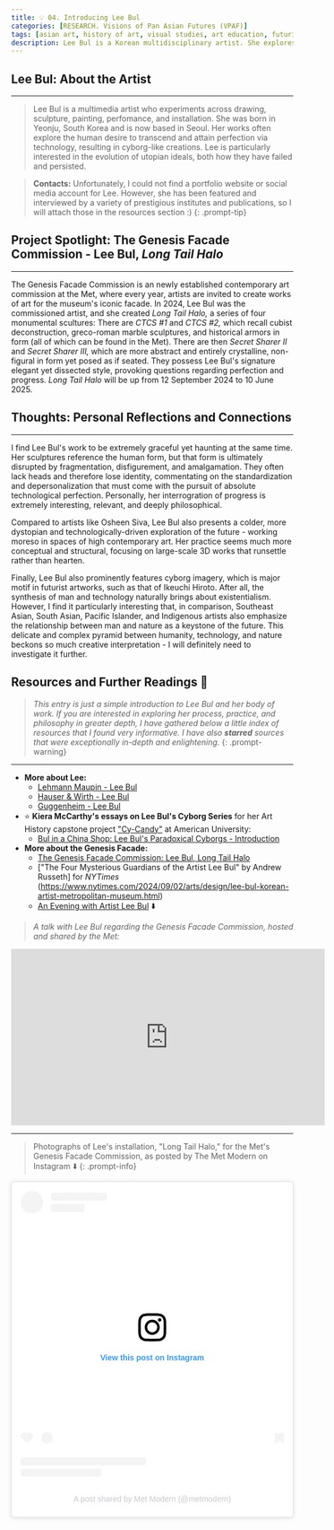 ```yaml
---
title: 💡 04. Introducing Lee Bul
categories: [RESEARCH. Visions of Pan Asian Futures (VPAF)]
tags: [asian art, history of art, visual studies, art education, futurism, cyborgs]
description: Lee Bul is a Korean multidisciplinary artist. She explores themes of progress and perfection through futuristic imageries.
---
```


## **Lee Bul:** About the Artist
---
> Lee Bul is a multimedia artist who experiments across drawing, sculpture, painting, perfomance, and installation. She was born in Yeonju, South Korea and is now based in Seoul. Her works often explore the human desire to transcend and attain perfection via technology, resulting in cyborg-like creations. Lee is particularly interested in the evolution of utopian ideals, both how they have failed and persisted.

> **Contacts:** Unfortunately, I could not find a portfolio website or social media account for Lee. However, she has been featured and interviewed by a variety of prestigious institutes and publications, so I will attach those in the resources section :)
{: .prompt-tip}

## **Project Spotlight:** The Genesis Facade Commission - Lee Bul, *Long Tail Halo*
---
The Genesis Facade Commission is an newly established contemporary art commission at the Met, where every year, artists are invited to create works of art for the museum's iconic facade. In 2024, Lee Bul was the commissioned artist, and she created *Long Tail Halo,* a series of four monumental scultures: There are *CTCS #1* and *CTCS #2,* which recall cubist deconstruction,  greco-roman marble sculptures, and historical armors in form (all of which can be found in the Met). There are then *Secret Sharer II* and *Secret Sharer III,* which are more abstract and entirely crystalline, non-figural in form yet posed as if seated. They possess Lee Bul's signature elegant yet dissected style, provoking questions regarding perfection and progress. *Long Tail Halo* will be up from 12 September 2024 to 10 June 2025.

## **Thoughts:** Personal Reflections and Connections
---
I find Lee Bul's work to be extremely graceful yet haunting at the same time. Her sculptures reference the human form, but that form is ultimately disrupted by fragmentation, disfigurement, and amalgamation. They often lack heads and therefore lose identity, commentating on the standardization and depersonalization that must come with the pursuit of absolute technological perfection. Personally, her interrogration of progress is extremely interesting, relevant, and deeply philosophical.

Compared to artists like Osheen Siva, Lee Bul also presents a colder, more dystopian and technologically-driven exploration of the future - working moreso in spaces of high contemporary art. Her practice seems much more conceptual and structural, focusing on large-scale 3D works that runsettle rather than hearten.

Finally, Lee Bul also prominently features cyborg imagery, which is major motif in futurist artworks, such as that of Ikeuchi Hiroto. After all, the synthesis of man and technology naturally brings about existentialism. However, I find it particularly interesting that, in comparison, Southeast Asian, South Asian, Pacific Islander, and Indigenous artists also emphasize the relationship between man and nature as a keystone of the future. This delicate and complex pyramid between humanity, technology, and nature beckons so much creative interpretation - I will definitely need to investigate it further.

## **Resources and Further Readings** 📖

> *This entry is just a simple introduction to Lee Bul and her body of work. If you are interested in exploring her process, practice, and philosophy in greater depth, I have gathered below a little index of resources that I found very informative. I have also **starred** sources that were exceptionally in-depth and enlightening.*
{: .prompt-warning}

---
* **More about Lee:**
    * [Lehmann Maupin - Lee Bul](https://www.lehmannmaupin.com/artists/lee-bul/biography)
    * [Hauser & Wirth - Lee Bul](https://www.hauserwirth.com/artists/lee-bul/)
    * [Guggenheim - Lee Bul](https://www.guggenheim.org/artwork/artist/lee-bul)
* ⭐ **Kiera McCarthy's essays on Lee Bul's Cyborg Series** for her Art History capstone project ["Cy-Candy"](https://edspace.american.edu/cy-candy/homepage/) at American University: 
    * [Bul in a China Shop: Lee Bul's Paradoxical Cyborgs - Introduction](https://edspace.american.edu/cy-candy/lee-bul/introduction/)
* **More about the Genesis Facade:**
    * [The Genesis Facade Commission: Lee Bul, Long Tail Halo](https://www.metmuseum.org/exhibitions/the-facade-commission-lee-bul)
    * ["The Four Mysterious Guardians of the Artist Lee Bul" by Andrew Russeth] for *NYTimes* (https://www.nytimes.com/2024/09/02/arts/design/lee-bul-korean-artist-metropolitan-museum.html)
    * [An Evening with Artist Lee Bul](https://youtu.be/bd9fHXhGwhU?si=szQTK3-Pp97kZZ1H)  ⬇️

> *A talk with Lee Bul regarding the Genesis Facade Commission, hosted and shared by the Met:* 

<iframe width="560" height="315" src="https://www.youtube.com/embed/bd9fHXhGwhU?si=8GuZzMukP_I2WykN" title="YouTube video player" frameborder="0" allow="accelerometer; autoplay; clipboard-write; encrypted-media; gyroscope; picture-in-picture; web-share" referrerpolicy="strict-origin-when-cross-origin" allowfullscreen></iframe>

---

> Photographs of Lee's installation, "Long Tail Halo," for the Met's Genesis Facade Commission, as posted by The Met Modern on Instagram ⬇️
{: .prompt-info}

<blockquote class="instagram-media" data-instgrm-captioned data-instgrm-permalink="https://www.instagram.com/p/DAbFlqPuXhD/?utm_source=ig_embed&amp;utm_campaign=loading" data-instgrm-version="14" style=" background:#FFF; border:0; border-radius:3px; box-shadow:0 0 1px 0 rgba(0,0,0,0.5),0 1px 10px 0 rgba(0,0,0,0.15); margin: 1px; max-width:540px; min-width:326px; padding:0; width:99.375%; width:-webkit-calc(100% - 2px); width:calc(100% - 2px);"><div style="padding:16px;"> <a href="https://www.instagram.com/p/DAbFlqPuXhD/?utm_source=ig_embed&amp;utm_campaign=loading" style=" background:#FFFFFF; line-height:0; padding:0 0; text-align:center; text-decoration:none; width:100%;" target="_blank"> <div style=" display: flex; flex-direction: row; align-items: center;"> <div style="background-color: #F4F4F4; border-radius: 50%; flex-grow: 0; height: 40px; margin-right: 14px; width: 40px;"></div> <div style="display: flex; flex-direction: column; flex-grow: 1; justify-content: center;"> <div style=" background-color: #F4F4F4; border-radius: 4px; flex-grow: 0; height: 14px; margin-bottom: 6px; width: 100px;"></div> <div style=" background-color: #F4F4F4; border-radius: 4px; flex-grow: 0; height: 14px; width: 60px;"></div></div></div><div style="padding: 19% 0;"></div> <div style="display:block; height:50px; margin:0 auto 12px; width:50px;"><svg width="50px" height="50px" viewBox="0 0 60 60" version="1.1" xmlns="https://www.w3.org/2000/svg" xmlns:xlink="https://www.w3.org/1999/xlink"><g stroke="none" stroke-width="1" fill="none" fill-rule="evenodd"><g transform="translate(-511.000000, -20.000000)" fill="#000000"><g><path d="M556.869,30.41 C554.814,30.41 553.148,32.076 553.148,34.131 C553.148,36.186 554.814,37.852 556.869,37.852 C558.924,37.852 560.59,36.186 560.59,34.131 C560.59,32.076 558.924,30.41 556.869,30.41 M541,60.657 C535.114,60.657 530.342,55.887 530.342,50 C530.342,44.114 535.114,39.342 541,39.342 C546.887,39.342 551.658,44.114 551.658,50 C551.658,55.887 546.887,60.657 541,60.657 M541,33.886 C532.1,33.886 524.886,41.1 524.886,50 C524.886,58.899 532.1,66.113 541,66.113 C549.9,66.113 557.115,58.899 557.115,50 C557.115,41.1 549.9,33.886 541,33.886 M565.378,62.101 C565.244,65.022 564.756,66.606 564.346,67.663 C563.803,69.06 563.154,70.057 562.106,71.106 C561.058,72.155 560.06,72.803 558.662,73.347 C557.607,73.757 556.021,74.244 553.102,74.378 C549.944,74.521 548.997,74.552 541,74.552 C533.003,74.552 532.056,74.521 528.898,74.378 C525.979,74.244 524.393,73.757 523.338,73.347 C521.94,72.803 520.942,72.155 519.894,71.106 C518.846,70.057 518.197,69.06 517.654,67.663 C517.244,66.606 516.755,65.022 516.623,62.101 C516.479,58.943 516.448,57.996 516.448,50 C516.448,42.003 516.479,41.056 516.623,37.899 C516.755,34.978 517.244,33.391 517.654,32.338 C518.197,30.938 518.846,29.942 519.894,28.894 C520.942,27.846 521.94,27.196 523.338,26.654 C524.393,26.244 525.979,25.756 528.898,25.623 C532.057,25.479 533.004,25.448 541,25.448 C548.997,25.448 549.943,25.479 553.102,25.623 C556.021,25.756 557.607,26.244 558.662,26.654 C560.06,27.196 561.058,27.846 562.106,28.894 C563.154,29.942 563.803,30.938 564.346,32.338 C564.756,33.391 565.244,34.978 565.378,37.899 C565.522,41.056 565.552,42.003 565.552,50 C565.552,57.996 565.522,58.943 565.378,62.101 M570.82,37.631 C570.674,34.438 570.167,32.258 569.425,30.349 C568.659,28.377 567.633,26.702 565.965,25.035 C564.297,23.368 562.623,22.342 560.652,21.575 C558.743,20.834 556.562,20.326 553.369,20.18 C550.169,20.033 549.148,20 541,20 C532.853,20 531.831,20.033 528.631,20.18 C525.438,20.326 523.257,20.834 521.349,21.575 C519.376,22.342 517.703,23.368 516.035,25.035 C514.368,26.702 513.342,28.377 512.574,30.349 C511.834,32.258 511.326,34.438 511.181,37.631 C511.035,40.831 511,41.851 511,50 C511,58.147 511.035,59.17 511.181,62.369 C511.326,65.562 511.834,67.743 512.574,69.651 C513.342,71.625 514.368,73.296 516.035,74.965 C517.703,76.634 519.376,77.658 521.349,78.425 C523.257,79.167 525.438,79.673 528.631,79.82 C531.831,79.965 532.853,80.001 541,80.001 C549.148,80.001 550.169,79.965 553.369,79.82 C556.562,79.673 558.743,79.167 560.652,78.425 C562.623,77.658 564.297,76.634 565.965,74.965 C567.633,73.296 568.659,71.625 569.425,69.651 C570.167,67.743 570.674,65.562 570.82,62.369 C570.966,59.17 571,58.147 571,50 C571,41.851 570.966,40.831 570.82,37.631"></path></g></g></g></svg></div><div style="padding-top: 8px;"> <div style=" color:#3897f0; font-family:Arial,sans-serif; font-size:14px; font-style:normal; font-weight:550; line-height:18px;">View this post on Instagram</div></div><div style="padding: 12.5% 0;"></div> <div style="display: flex; flex-direction: row; margin-bottom: 14px; align-items: center;"><div> <div style="background-color: #F4F4F4; border-radius: 50%; height: 12.5px; width: 12.5px; transform: translateX(0px) translateY(7px);"></div> <div style="background-color: #F4F4F4; height: 12.5px; transform: rotate(-45deg) translateX(3px) translateY(1px); width: 12.5px; flex-grow: 0; margin-right: 14px; margin-left: 2px;"></div> <div style="background-color: #F4F4F4; border-radius: 50%; height: 12.5px; width: 12.5px; transform: translateX(9px) translateY(-18px);"></div></div><div style="margin-left: 8px;"> <div style=" background-color: #F4F4F4; border-radius: 50%; flex-grow: 0; height: 20px; width: 20px;"></div> <div style=" width: 0; height: 0; border-top: 2px solid transparent; border-left: 6px solid #f4f4f4; border-bottom: 2px solid transparent; transform: translateX(16px) translateY(-4px) rotate(30deg)"></div></div><div style="margin-left: auto;"> <div style=" width: 0px; border-top: 8px solid #F4F4F4; border-right: 8px solid transparent; transform: translateY(16px);"></div> <div style=" background-color: #F4F4F4; flex-grow: 0; height: 12px; width: 16px; transform: translateY(-4px);"></div> <div style=" width: 0; height: 0; border-top: 8px solid #F4F4F4; border-left: 8px solid transparent; transform: translateY(-4px) translateX(8px);"></div></div></div> <div style="display: flex; flex-direction: column; flex-grow: 1; justify-content: center; margin-bottom: 24px;"> <div style=" background-color: #F4F4F4; border-radius: 4px; flex-grow: 0; height: 14px; margin-bottom: 6px; width: 224px;"></div> <div style=" background-color: #F4F4F4; border-radius: 4px; flex-grow: 0; height: 14px; width: 144px;"></div></div></a><p style=" color:#c9c8cd; font-family:Arial,sans-serif; font-size:14px; line-height:17px; margin-bottom:0; margin-top:8px; overflow:hidden; padding:8px 0 7px; text-align:center; text-overflow:ellipsis; white-space:nowrap;"><a href="https://www.instagram.com/p/DAbFlqPuXhD/?utm_source=ig_embed&amp;utm_campaign=loading" style=" color:#c9c8cd; font-family:Arial,sans-serif; font-size:14px; font-style:normal; font-weight:normal; line-height:17px; text-decoration:none;" target="_blank">A post shared by Met Modern (@metmodern)</a></p></div></blockquote>
<script async src="//www.instagram.com/embed.js"></script>